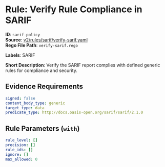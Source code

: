 # Rule: Verify Rule Compliance in SARIF

**ID**: `sarif-policy`  
**Source**: [v2/rules/sarif/verify-sarif.yaml](https://github.com/scribe-public/sample-policies/v2/rules/sarif/verify-sarif.yaml)  
**Rego File Path**: `verify-sarif.rego`  

**Labels**: SARIF

**Short Description**: Verify the SARIF report complies with defined generic rules for compliance and security.

## Evidence Requirements

```yaml
signed: false
content_body_type: generic
target_type: data
predicate_type: http://docs.oasis-open.org/sarif/sarif/2.1.0
```
## Rule Parameters (`with`)

```yaml
rule_level: []
precision: []
rule_ids: []
ignore: []
max_allowed: 0
```
